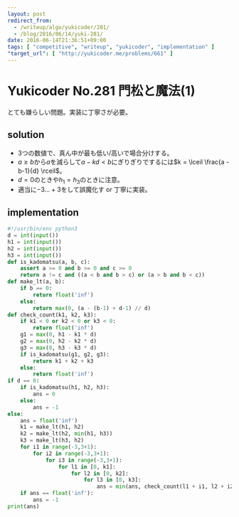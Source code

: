 ```yaml
---
layout: post
redirect_from:
  - /writeup/algo/yukicoder/281/
  - /blog/2016/06/14/yuki-281/
date: 2016-06-14T21:36:51+09:00
tags: [ "competitive", "writeup", "yukicoder", "implementation" ]
"target_url": [ "http://yukicoder.me/problems/661" ]
---
```


# Yukicoder No.281 門松と魔法(1)

とても嫌らしい問題。実装に丁寧さが必要。

## solution

-   $3$つの数値で、真ん中が最も低い/高いで場合分けする。
-   $a \ge b$から$a$を減らして$a - kd \lt b$にぎりぎりでするには$k = \lceil \frac{a - b-1}{d} \rceil$。
-   $d = 0$のときや$h_1 = h_3$のときに注意。
-   適当に$-3 \dots +3$をして誤魔化す or 丁寧に実装。

## implementation

``` python
#!/usr/bin/env python3
d = int(input())
h1 = int(input())
h2 = int(input())
h3 = int(input())
def is_kadomatsu(a, b, c):
    assert a >= 0 and b >= 0 and c >= 0
    return a != c and ((a < b and b > c) or (a > b and b < c))
def make_lt(a, b):
    if b == 0:
        return float('inf')
    else:
        return max(0, (a - (b-1) + d-1) // d)
def check_count(k1, k2, k3):
    if k1 < 0 or k2 < 0 or k3 < 0:
        return float('inf')
    g1 = max(0, h1 - k1 * d)
    g2 = max(0, h2 - k2 * d)
    g3 = max(0, h3 - k3 * d)
    if is_kadomatsu(g1, g2, g3):
        return k1 + k2 + k3
    else:
        return float('inf')
if d == 0:
    if is_kadomatsu(h1, h2, h3):
        ans = 0
    else:
        ans = -1
else:
    ans = float('inf')
    k1 = make_lt(h1, h2)
    k2 = make_lt(h2, min(h1, h3))
    k3 = make_lt(h3, h2)
    for i1 in range(-3,3+1):
        for i2 in range(-3,3+1):
            for i3 in range(-3,3+1):
                for l1 in [0, k1]:
                    for l2 in [0, k2]:
                        for l3 in [0, k3]:
                            ans = min(ans, check_count(l1 + i1, l2 + i2, l3 + i3))
    if ans == float('inf'):
        ans = -1
print(ans)
```
